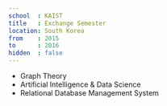 ```yaml
---
school  : KAIST
title   : Exchange Semester
location: South Korea
from    : 2015
to      : 2016
hidden  : false
---
```


- Graph Theory
- Artificial Intelligence & Data Science
- Relational Database Management System

